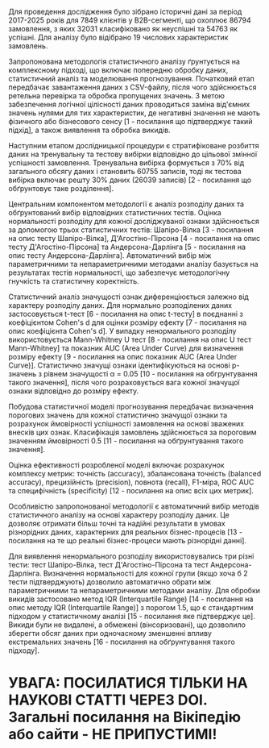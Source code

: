 Для проведення дослідження було зібрано історичні дані за період 2017-2025 років для 7849 клієнтів у B2B-сегменті,
що охоплює 86794 замовлення, з яких 32031 класифіковано як неуспішні та 54763 як успішні.
Для аналізу було відібрано 19 числових характеристик замовлень.

Запропонована методологія статистичного аналізу ґрунтується на комплексному підході, що включає попередню обробку даних,
статистичний аналіз та моделювання прогнозування. Початковий етап передбачає завантаження даних з CSV-файлу, 
після чого здійснюється ретельна перевірка та обробка пропущених значень. З метою забезпечення логічної цілісності 
даних проводиться заміна від'ємних значень нулями для тих характеристик, де негативні значення не мають фізичного 
або бізнесового сенсу [1 - посилання що підтверджує такий підхід], а також виявлення та обробка викидів.

Наступним етапом дослідницької процедури є стратифіковане розбиття даних на тренувальну та тестову вибірки відповідно
до цільової змінної успішності замовлення. Тренувальна вибірка формується з 70% від загального обсягу даних і становить
60755 записів, тоді як тестова вибірка включає решту 30% даних (26039 записів) [2 - посилання що обґрунтовує таке розділення].

Центральним компонентом методології є аналіз розподілу даних та обґрунтований вибір відповідних статистичних тестів. 
Оцінка нормальності розподілу для кожної досліджуваної ознаки здійснюється за допомогою трьох статистичних тестів: 
Шапіро-Вілка [3 - посилання на опис тесту Шапіро-Вілка], 
Д'Агостіно-Пірсона [4 - посилання на опис тесту Д'Агостіно-Пірсона]
та Андерсона-Дарлінга [5 - посилання на опис тесту Андерсона-Дарлінга]. 
Автоматичний вибір між параметричними та непараметричними методами аналізу базується на результатах тестів нормальності,
що забезпечує методологічну гнучкість та статистичну коректність.

Статистичний аналіз значущості ознак диференціюється залежно від характеру розподілу даних. Для нормально розподілених 
даних застосовується t-тест [6 - посилання на опис t-тесту] в поєднанні з 
коефіцієнтом Cohen's d для оцінки розміру ефекту [7 - посилання на опис коефіцієнта Cohen's d].
У випадку ненормального розподілу використовується Mann-Whitney U тест [8 - посилання на опис U тест Mann-Whitney] 
та показник AUC (Area Under Curve) для визначення розміру ефекту [9 - посилання на опис показник AUC (Area Under Curve)].
Статистично значущі ознаки ідентифікуються на основі p-значень з рівнем значущості α = 0.05 [10 - посилання на обгрунтування такого значення],
після чого розраховується вага кожної значущої ознаки відповідно до розміру ефекту.

Побудова статистичної моделі прогнозування передбачає визначення порогових значень для кожної статистично значущої
ознаки та розрахунок ймовірності успішності замовлення на основі зважених внесків цих ознак.
Класифікація замовлень здійснюється за пороговим значенням ймовірності 0.5 [11 - посилання на обґрунтування такого значення].

Оцінка ефективності розробленої моделі включає розрахунок комплексу метрик: точність (accuracy),
збалансована точність (balanced accuracy), прецизійність (precision), повнота (recall), F1-міра, ROC AUC та
специфічність (specificity) [12 - посилання на опис всіх цих метрик].

Особливістю запропонованої методології є автоматичний вибір методів статистичного аналізу на основі характеру
розподілу даних. Це дозволяє отримати більш точні та надійні результати в умовах різнорідних даних, 
характерних для реальних бізнес-процесів [13 - посилання на те що реальні бізнес-процеси мають різнорідні данні].

Для виявлення ненормального розподілу використовувались три різні тести: тест Шапіро-Вілка, тест Д'Агостіно-Пірсона
та тест Андерсона-Дарлінга. Визначення нормальності для кожної групи (якщо хоча б 2 тести підтверджують)
дозволило автоматично обрати між параметричними та непараметричними методами аналізу.
Для обробки викидів застосовано метод IQR (Interquartile Range) [14 - посилання на опис методу IQR (Interquartile Range)]
з порогом 1.5, що є стандартним підходом у статистичному аналізі [15 - посилання яке підтверджує це].
Викиди були не видалені, а обмежені (вінсоризовані), що дозволило зберегти
обсяг даних при одночасному зменшенні впливу екстремальних значень [16 - посилання на обґрунтування такого підходу].

# УВАГА: ПОСИЛАТИСЯ ТІЛЬКИ НА НАУКОВІ СТАТТІ ЧЕРЕЗ DOI. Загальні посилання на Вікіпедію або сайти - НЕ ПРИПУСТИМІ!


